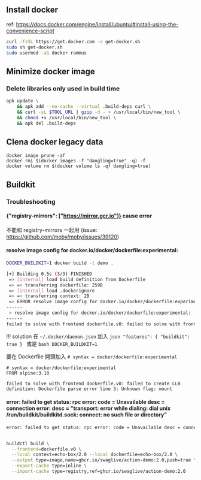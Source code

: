 
## Install docker
ref: https://docs.docker.com/engine/install/ubuntu/#install-using-the-convenience-script

```bash
curl -fsSL https://get.docker.com -o get-docker.sh
sudo sh get-docker.sh
sudo usermod -aG docker rammus
```

## Minimize docker image
### Delete libraries only used in build time
```bash
apk update \
	&& apk add --no-cache --virtual .build-deps curl \
	&& curl -sL $TOOL_URL | gzip -d - > /usr/local/bin/new_tool \
	&& chmod +x /usr/local/bin/new_tool \
	&& apk del .build-deps
```

## Clena docker legacy data
```
docker image prune -af
docker rmi $(docker images -f "dangling=true" -q) -f
docker volume rm $(docker volume ls -qf dangling=true)
```


## Buildkit

### Troubleshooting

#### {"registry-mirrors": ["https://mirror.gcr.io"]} cause error
不能和 registry-mirrors 一起用 (issue: https://github.com/moby/moby/issues/39120)

#### resolve image config for docker.io/docker/dockerfile:experimental:
```bash
DOCKER_BUILDKIT=1 docker build -t demo .

[+] Building 0.5s (3/3) FINISHED
 => [internal] load build definition from Dockerfile                                                                         0.0s
 => => transferring dockerfile: 259B                                                                                         0.0s
 => [internal] load .dockerignore                                                                                            0.0s
 => => transferring context: 2B                                                                                              0.0s
 => ERROR resolve image config for docker.io/docker/dockerfile:experimental                                                  0.5s
------
 > resolve image config for docker.io/docker/dockerfile:experimental:
------
failed to solve with frontend dockerfile.v0: failed to solve with frontend gateway.v0: docker.io/docker/dockerfile:experimental not found
```

!!! solution
	在 `~/.docker/daemon.json` 加入
	```json
	"features": {
		"buildkit": true
	}
	```
	或是
	```bash
	DOCKER_BUILDKIT=1
	```

要在 Dockerfile 開頭加入 `# syntax = docker/dockerfile:experimental`
```
# syntax = docker/dockerfile:experimental
FROM alpine:3.10
```
```
failed to solve with frontend dockerfile.v0: failed to create LLB definition: Dockerfile parse error line 3: Unknown flag: mount
```


#### error: failed to get status: rpc error: code = Unavailable desc = connection error: desc = "transport: error while dialing: dial unix /run/buildkit/buildkitd.sock: connect: no such file or directory"

```bash
error: failed to get status: rpc error: code = Unavailable desc = connection error: desc = "transport: error while dialing: dial unix /run/buildkit/buildkitd.sock: connect: no such file or directory"
```

```bash

buildctl build \
  --frontend=dockerfile.v0 \
  --local context=echo-box/2.0 --local dockerfile=echo-box/2.0 \
  --output type=image,name=ghcr.io/swaglive/action-demo:2.0,push=true \
  --export-cache type=inline \
  --import-cache type=registry,ref=ghcr.io/swaglive/action-demo:2.0
```
